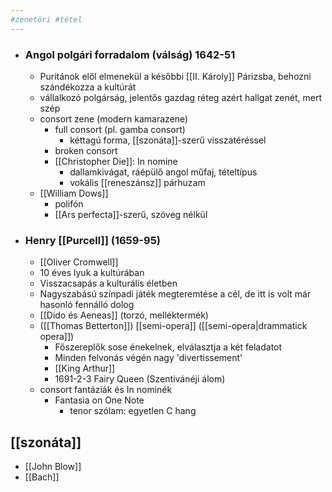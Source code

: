 ```yaml
---
#zenetöri #tétel
---
```


- ### **Angol polgári forradalom** (válság) 1642-51
    -   Puritánok elől elmenekül a későbbi [[II. Károly]] Párizsba, behozni szándékozza a kultúrát
    - vállalkozó polgárság, jelentős gazdag réteg azért hallgat zenét, mert szép
    - consort zene (modern kamarazene)
	    - full consort (pl. gamba consort)
		    - kéttagú forma, [[szonáta]]-szerű visszatéréssel
	    - broken consort
	    - [[Christopher Die]]: In nomine
		    - dallamkivágat, ráépülő angol műfaj, tételtípus
		    - vokális [[reneszánsz]] párhuzam
    - [[William Dows]]
	    - polifón
	    - [[Ars perfecta]]-szerű, szöveg nélkül
	
- ### Henry [[Purcell]] (1659-95)
    -   [[Oliver Cromwell]]
    -   10 éves lyuk a kultúrában
    -   Visszacsapás a kulturális életben
    -   Nagyszabású színpadi játék megteremtése a cél, de itt is volt már hasonló fennálló dolog
    -   [[Dido és Aeneas]] (torzó, melléktermék)
    -   ([[Thomas Betterton]]) [[semi-opera]] ([[semi-opera|drammatick opera]])
        -   Főszereplők sose énekelnek, elválasztja a két feladatot
        -   Minden felvonás végén nagy 'divertissement'
        -   [[King Arthur]]
        -   1691-2-3 Fairy Queen (Szentivánéji álom)
	- consort fantáziák és In nominék
		-  Fantasia on One Note
			 - tenor szólam: egyetlen C hang

## [[szonáta]]

* [[John Blow]]
* [[Bach]]
